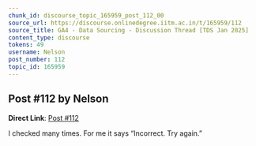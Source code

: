 ```yaml
---
chunk_id: discourse_topic_165959_post_112_00
source_url: https://discourse.onlinedegree.iitm.ac.in/t/165959/112
source_title: GA4 - Data Sourcing - Discussion Thread [TDS Jan 2025]
content_type: discourse
tokens: 49
username: Nelson
post_number: 112
topic_id: 165959
---
```


## Post #112 by Nelson

**Direct Link**: [Post #112](https://discourse.onlinedegree.iitm.ac.in/t/165959/112)

I checked many times. For me it says “Incorrect. Try again.”

